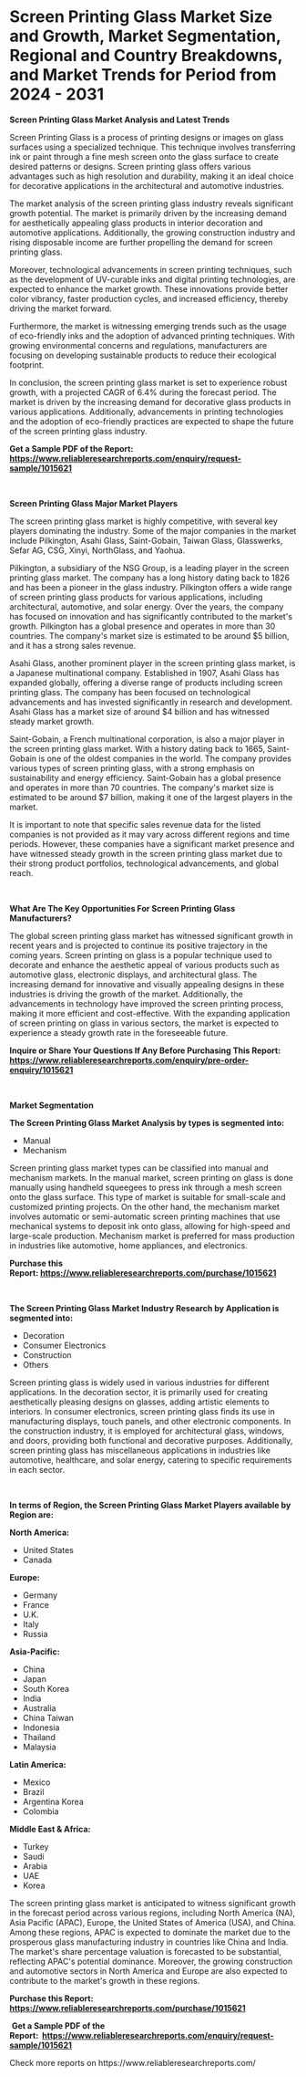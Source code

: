 <p><h1>Screen Printing Glass Market Size and Growth, Market Segmentation, Regional and Country Breakdowns, and Market Trends for Period from 2024 -  2031</h1></p><p><strong>Screen Printing Glass Market Analysis and Latest Trends</strong></p>
<p><p>Screen Printing Glass is a process of printing designs or images on glass surfaces using a specialized technique. This technique involves transferring ink or paint through a fine mesh screen onto the glass surface to create desired patterns or designs. Screen printing glass offers various advantages such as high resolution and durability, making it an ideal choice for decorative applications in the architectural and automotive industries.</p><p>The market analysis of the screen printing glass industry reveals significant growth potential. The market is primarily driven by the increasing demand for aesthetically appealing glass products in interior decoration and automotive applications. Additionally, the growing construction industry and rising disposable income are further propelling the demand for screen printing glass.</p><p>Moreover, technological advancements in screen printing techniques, such as the development of UV-curable inks and digital printing technologies, are expected to enhance the market growth. These innovations provide better color vibrancy, faster production cycles, and increased efficiency, thereby driving the market forward.</p><p>Furthermore, the market is witnessing emerging trends such as the usage of eco-friendly inks and the adoption of advanced printing techniques. With growing environmental concerns and regulations, manufacturers are focusing on developing sustainable products to reduce their ecological footprint.</p><p>In conclusion, the screen printing glass market is set to experience robust growth, with a projected CAGR of 6.4% during the forecast period. The market is driven by the increasing demand for decorative glass products in various applications. Additionally, advancements in printing technologies and the adoption of eco-friendly practices are expected to shape the future of the screen printing glass industry.</p></p>
<p><strong>Get a Sample PDF of the Report:&nbsp; <a href="https://www.reliableresearchreports.com/enquiry/request-sample/1015621">https://www.reliableresearchreports.com/enquiry/request-sample/1015621</a></strong></p>
<p>&nbsp;</p>
<p><strong>Screen Printing Glass Major Market Players</strong></p>
<p><p>The screen printing glass market is highly competitive, with several key players dominating the industry. Some of the major companies in the market include Pilkington, Asahi Glass, Saint-Gobain, Taiwan Glass, Glasswerks, Sefar AG, CSG, Xinyi, NorthGlass, and Yaohua.</p><p>Pilkington, a subsidiary of the NSG Group, is a leading player in the screen printing glass market. The company has a long history dating back to 1826 and has been a pioneer in the glass industry. Pilkington offers a wide range of screen printing glass products for various applications, including architectural, automotive, and solar energy. Over the years, the company has focused on innovation and has significantly contributed to the market's growth. Pilkington has a global presence and operates in more than 30 countries. The company's market size is estimated to be around $5 billion, and it has a strong sales revenue.</p><p>Asahi Glass, another prominent player in the screen printing glass market, is a Japanese multinational company. Established in 1907, Asahi Glass has expanded globally, offering a diverse range of products including screen printing glass. The company has been focused on technological advancements and has invested significantly in research and development. Asahi Glass has a market size of around $4 billion and has witnessed steady market growth.</p><p>Saint-Gobain, a French multinational corporation, is also a major player in the screen printing glass market. With a history dating back to 1665, Saint-Gobain is one of the oldest companies in the world. The company provides various types of screen printing glass, with a strong emphasis on sustainability and energy efficiency. Saint-Gobain has a global presence and operates in more than 70 countries. The company's market size is estimated to be around $7 billion, making it one of the largest players in the market.</p><p>It is important to note that specific sales revenue data for the listed companies is not provided as it may vary across different regions and time periods. However, these companies have a significant market presence and have witnessed steady growth in the screen printing glass market due to their strong product portfolios, technological advancements, and global reach.</p></p>
<p>&nbsp;</p>
<p><strong>What Are The Key Opportunities For Screen Printing Glass Manufacturers?</strong></p>
<p><p>The global screen printing glass market has witnessed significant growth in recent years and is projected to continue its positive trajectory in the coming years. Screen printing on glass is a popular technique used to decorate and enhance the aesthetic appeal of various products such as automotive glass, electronic displays, and architectural glass. The increasing demand for innovative and visually appealing designs in these industries is driving the growth of the market. Additionally, the advancements in technology have improved the screen printing process, making it more efficient and cost-effective. With the expanding application of screen printing on glass in various sectors, the market is expected to experience a steady growth rate in the foreseeable future.</p></p>
<p><strong>Inquire or Share Your Questions If Any Before Purchasing This Report: <a href="https://www.reliableresearchreports.com/enquiry/pre-order-enquiry/1015621">https://www.reliableresearchreports.com/enquiry/pre-order-enquiry/1015621</a></strong></p>
<p>&nbsp;</p>
<p><strong>Market Segmentation</strong></p>
<p><strong>The Screen Printing Glass Market Analysis by types is segmented into:</strong></p>
<p><ul><li>Manual</li><li>Mechanism</li></ul></p>
<p><p>Screen printing glass market types can be classified into manual and mechanism markets. In the manual market, screen printing on glass is done manually using handheld squeegees to press ink through a mesh screen onto the glass surface. This type of market is suitable for small-scale and customized printing projects. On the other hand, the mechanism market involves automatic or semi-automatic screen printing machines that use mechanical systems to deposit ink onto glass, allowing for high-speed and large-scale production. Mechanism market is preferred for mass production in industries like automotive, home appliances, and electronics.</p></p>
<p><strong>Purchase this Report:&nbsp;<a href="https://www.reliableresearchreports.com/purchase/1015621">https://www.reliableresearchreports.com/purchase/1015621</a></strong></p>
<p>&nbsp;</p>
<p><strong>The Screen Printing Glass Market Industry Research by Application is segmented into:</strong></p>
<p><ul><li>Decoration</li><li>Consumer Electronics</li><li>Construction</li><li>Others</li></ul></p>
<p><p>Screen printing glass is widely used in various industries for different applications. In the decoration sector, it is primarily used for creating aesthetically pleasing designs on glasses, adding artistic elements to interiors. In consumer electronics, screen printing glass finds its use in manufacturing displays, touch panels, and other electronic components. In the construction industry, it is employed for architectural glass, windows, and doors, providing both functional and decorative purposes. Additionally, screen printing glass has miscellaneous applications in industries like automotive, healthcare, and solar energy, catering to specific requirements in each sector.</p></p>
<p>&nbsp;</p>
<p><strong>In terms of Region, the Screen Printing Glass Market Players available by Region are:</strong></p>
<p>
    <p> <strong> North America: </strong>
        <ul>
            <li>United States</li>
            <li>Canada</li>
        </ul>
        </p> 
    <p> <strong> Europe: </strong>
        <ul>
            <li>Germany</li>
            <li>France</li>
            <li>U.K.</li>
            <li>Italy</li>
            <li>Russia</li>
        </ul>
        </p> 
    <p> <strong> Asia-Pacific: </strong>
        <ul>
            <li>China</li>
            <li>Japan</li>
            <li>South Korea</li>
            <li>India</li>
            <li>Australia</li>
            <li>China Taiwan</li>
            <li>Indonesia</li>
            <li>Thailand</li>
            <li>Malaysia</li>
        </ul>
        </p> 
    <p> <strong> Latin America: </strong>
        <ul>
            <li>Mexico</li>
            <li>Brazil</li>
            <li>Argentina Korea</li>
            <li>Colombia</li>
        </ul>
        </p> 
    <p> <strong> Middle East & Africa: </strong>
        <ul>
            <li>Turkey</li>
            <li>Saudi</li>
            <li>Arabia</li>
            <li>UAE</li>
            <li>Korea</li>
        </ul>
    </p>
    </p>
<p><p>The screen printing glass market is anticipated to witness significant growth in the forecast period across various regions, including North America (NA), Asia Pacific (APAC), Europe, the United States of America (USA), and China. Among these regions, APAC is expected to dominate the market due to the prosperous glass manufacturing industry in countries like China and India. The market's share percentage valuation is forecasted to be substantial, reflecting APAC's potential dominance. Moreover, the growing construction and automotive sectors in North America and Europe are also expected to contribute to the market's growth in these regions.</p></p>
<p><strong>Purchase this Report: <a href="https://www.reliableresearchreports.com/purchase/1015621">https://www.reliableresearchreports.com/purchase/1015621</a></strong></p>
<p>&nbsp;<strong>Get a Sample PDF of the Report:&nbsp;&nbsp;<a href="https://www.reliableresearchreports.com/enquiry/request-sample/1015621">https://www.reliableresearchreports.com/enquiry/request-sample/1015621</a></strong></p>
<p><strong></strong></p>
<p>Check more reports on https://www.reliableresearchreports.com/</p>